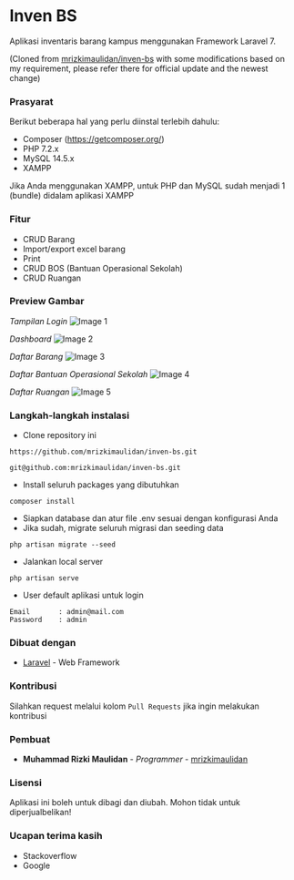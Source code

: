 # Inven BS

Aplikasi inventaris barang kampus menggunakan Framework Laravel 7.

(Cloned from [mrizkimaulidan/inven-bs](https://github.com/mrizkimaulidan/inven-bs) with some modifications based on my requirement, please refer there for official update and the newest change)

### Prasyarat

Berikut beberapa hal yang perlu diinstal terlebih dahulu:

-   Composer (https://getcomposer.org/)
-   PHP 7.2.x
-   MySQL 14.5.x
-   XAMPP

Jika Anda menggunakan XAMPP, untuk PHP dan MySQL sudah menjadi 1 (bundle) didalam aplikasi XAMPP

### Fitur

-   CRUD Barang
-   Import/export excel barang
-   Print
-   CRUD BOS (Bantuan Operasional Sekolah)
-   CRUD Ruangan

### Preview Gambar

_Tampilan Login_
![Image 1](https://i.imgur.com/RsiRp1O.png)

_Dashboard_
![Image 2](https://i.imgur.com/w8tPYOq.png)

_Daftar Barang_
![Image 3](https://i.imgur.com/On2W9jM.png)

_Daftar Bantuan Operasional Sekolah_
![Image 4](https://i.imgur.com/mEYJc2j.png)

_Daftar Ruangan_
![Image 5](https://i.imgur.com/d7S5IMV.png)

### Langkah-langkah instalasi

-   Clone repository ini

```
https://github.com/mrizkimaulidan/inven-bs.git
```

```
git@github.com:mrizkimaulidan/inven-bs.git
```

-   Install seluruh packages yang dibutuhkan

```
composer install
```

-   Siapkan database dan atur file .env sesuai dengan konfigurasi Anda
-   Jika sudah, migrate seluruh migrasi dan seeding data

```
php artisan migrate --seed
```

-   Jalankan local server

```
php artisan serve
```

-   User default aplikasi untuk login

```
Email       : admin@mail.com
Password    : admin
```

### Dibuat dengan

-   [Laravel](https://laravel.com) - Web Framework

### Kontribusi

Silahkan request melalui kolom `Pull Requests` jika ingin melakukan kontribusi

### Pembuat

-   **Muhammad Rizki Maulidan** - _Programmer_ - [mrizkimaulidan](https://github.com/mrizkimaulidan)

### Lisensi

Aplikasi ini boleh untuk dibagi dan diubah. Mohon tidak untuk diperjualbelikan!

### Ucapan terima kasih

-   Stackoverflow
-   Google
